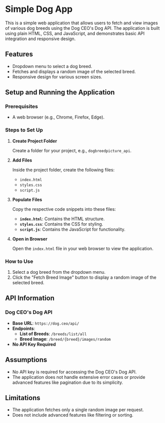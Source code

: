 # Simple Dog App

This is a simple web application that allows users to fetch and view images of various dog breeds using the Dog CEO's Dog API. The application is built using plain HTML, CSS, and JavaScript, and demonstrates basic API integration and responsive design.

## Features

- Dropdown menu to select a dog breed.
- Fetches and displays a random image of the selected breed.
- Responsive design for various screen sizes.

## Setup and Running the Application

### Prerequisites

- A web browser (e.g., Chrome, Firefox, Edge).

### Steps to Set Up

1. **Create Project Folder**

   Create a folder for your project, e.g., `dogbreedpicture_api`.

2. **Add Files**

   Inside the project folder, create the following files:
   
   - `index.html`
   - `styles.css`
   - `script.js`

3. **Populate Files**

   Copy the respective code snippets into these files:
   
   - **`index.html`**: Contains the HTML structure.
   - **`styles.css`**: Contains the CSS for styling.
   - **`script.js`**: Contains the JavaScript for functionality.

4. **Open in Browser**

   Open the `index.html` file in your web browser to view the application.

### How to Use

1. Select a dog breed from the dropdown menu.
2. Click the "Fetch Breed Image" button to display a random image of the selected breed.

## API Information

### Dog CEO's Dog API

- **Base URL**: `https://dog.ceo/api/`
- **Endpoints**:
  - **List of Breeds**: `/breeds/list/all`
  - **Breed Image**: `/breed/{breed}/images/random`
- **No API Key Required**

## Assumptions

- No API key is required for accessing the Dog CEO's Dog API.
- The application does not handle extensive error cases or provide advanced features like pagination due to its simplicity.

## Limitations

- The application fetches only a single random image per request.
- Does not include advanced features like filtering or sorting.



